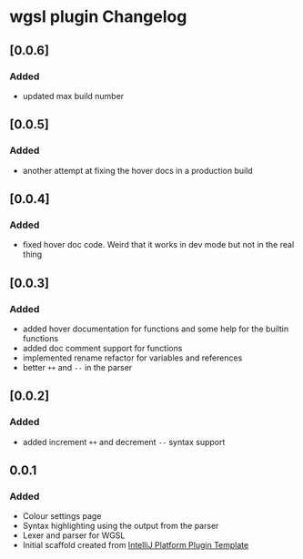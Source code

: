 <!-- Keep a Changelog guide -> https://keepachangelog.com -->

# wgsl plugin Changelog

## [0.0.6]
### Added
- updated max build number

## [0.0.5]
### Added
- another attempt at fixing the hover docs in a production build

## [0.0.4]
### Added
- fixed hover doc code. Weird that it works in dev mode but not in the real thing

## [0.0.3]
### Added
- added hover documentation for functions and some help for the builtin functions
- added doc comment support for functions
- implemented rename refactor for variables and references
- better `++` and `--` in the parser

## [0.0.2]
### Added
- added increment `++` and  decrement `--` syntax support

## 0.0.1
### Added
- Colour settings page
- Syntax highlighting using the output from the parser
- Lexer and parser for WGSL
- Initial scaffold created from [IntelliJ Platform Plugin Template](https://github.com/JetBrains/intellij-platform-plugin-template)